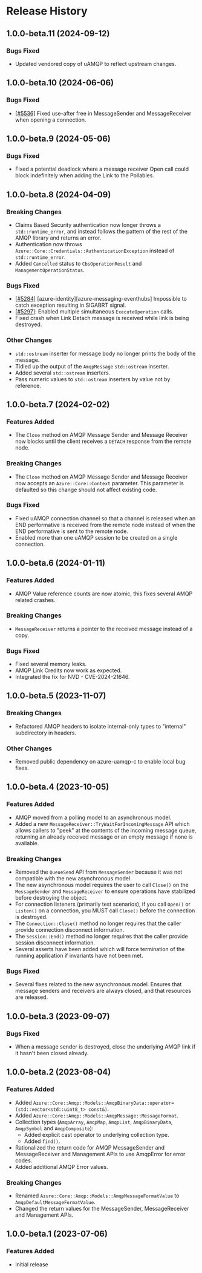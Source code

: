 # Release History

## 1.0.0-beta.11 (2024-09-12)

### Bugs Fixed

- Updated vendored copy of uAMQP to reflect upstream changes.

## 1.0.0-beta.10 (2024-06-06)

### Bugs Fixed

- [[#5536]](https://github.com/Azure/azure-sdk-for-cpp/issues/5536) Fixed use-after free in MessageSender and MessageReceiver when opening a connection.

## 1.0.0-beta.9 (2024-05-06)

### Bugs Fixed

- Fixed a potential deadlock where a message receiver Open call could block indefinitely when adding the Link to the Pollables.

## 1.0.0-beta.8 (2024-04-09)

### Breaking Changes

- Claims Based Security authentication now longer throws a `std::runtime_error`, and instead follows the pattern of the rest of the AMQP library and returns an error.
- Authentication now throws `Azure::Core::Credentials::AuthenticationException` instead of `std::runtime_error`.
- Added `Cancelled` status to `CbsOperationResult` and `ManagementOperationStatus`.

### Bugs Fixed

- [[#5284]](https://github.com/Azure/azure-sdk-for-cpp/issues/5284) [azure-identity][azure-messaging-eventhubs] Impossible to catch exception resulting in SIGABRT signal.
- [[#5297]](https://github.com/Azure/azure-sdk-for-cpp/issues/5297): Enabled multiple simultaneous `ExecuteOperation` calls.
- Fixed crash when Link Detach message is received while link is being destroyed.

### Other Changes

- `std::ostream` inserter for message body no longer prints the body of the message.
- Tidied up the output of the `AmqpMessage` `std::ostream` inserter.
- Added several `std::ostream` inserters.
- Pass numeric values to `std::ostream` inserters by value not by reference.

## 1.0.0-beta.7 (2024-02-02)

### Features Added

- The `Close` method on AMQP Message Sender and Message Receiver now blocks until the client receives a `DETACH` response from the remote node.

### Breaking Changes

- The `Close` method on AMQP Message Sender and Message Receiver now accepts an `Azure::Core::Context` parameter. This parameter is defaulted so this change should not affect existing code.

### Bugs Fixed

- Fixed uAMQP connection channel so that a channel is released when an END performative is received from the remote node instead of when the END performative is sent to the remote node.
- Enabled more than one uAMQP session to be created on a single connection.

## 1.0.0-beta.6 (2024-01-11)

### Features Added

- AMQP Value reference counts are now atomic, this fixes several AMQP related crashes.

### Breaking Changes

- `MessageReceiver` returns a pointer to the received message instead of a copy.

### Bugs Fixed

- Fixed several memory leaks.
- AMQP Link Credits now work as expected.
- Integrated the fix for NVD - CVE-2024-21646.

## 1.0.0-beta.5 (2023-11-07)

### Breaking Changes

- Refactored AMQP headers to isolate internal-only types to "internal" subdirectory in headers.

### Other Changes

- Removed public dependency on azure-uamqp-c to enable local bug fixes.

## 1.0.0-beta.4 (2023-10-05)

### Features Added

- AMQP moved from a polling model to an asynchronous model.
- Added a new `MessageReceiver::TryWaitForIncomingMessage` API which allows callers to "peek" at the contents of 
the incoming message queue, returning an already received message or an empty message if none is available.

### Breaking Changes

- Removed the `QueueSend` API from `MessageSender` because it was not compatible with the new asynchronous model.
- The new asynchronous model requires the user to call `Close()` on the `MessageSender` and `MessageReceiver` 
to ensure operations have stabilized before destroying the object.
- For connection listeners (primarily test scenarios), if you call `Open()` or `Listen()` on a connection, you MUST call `Close()` 
before the connection is destroyed.
- The `Connection::Close()` method no longer requires that the caller provide connection disconnect information.
- The `Session::End()` method no longer requires that the caller provide session disconnect information.
- Several asserts have been added which will force termination of the running application if invariants have not been met.

### Bugs Fixed

- Several fixes related to the new asynchronous model. Ensures that message senders and receivers are always closed, 
and that resources are released.

## 1.0.0-beta.3 (2023-09-07)

### Bugs Fixed

- When a message sender is destroyed, close the underlying AMQP link if it hasn't been closed already.

## 1.0.0-beta.2 (2023-08-04)

### Features Added

- Added `Azure::Core::Amqp::Models::AmqpBinaryData::operator=(std::vector<std::uint8_t> const&)`.
- Added `Azure::Core::Amqp::Models::AmqpMessage::MessageFormat`.
- Collection types (`AmqpArray`, `AmqpMap`, `AmqpList`, `AmqpBinaryData`, `AmqpSymbol` and `AmqpComposite`):
  - Added explicit cast operator to underlying collection type.
  - Added `find()`.
- Rationalized the return code for AMQP MessageSender and MessageReceiver and Management APIs to use AmqpError for error codes.
- Added additional AMQP Error values.

### Breaking Changes

- Renamed `Azure::Core::Amqp::Models::AmqpMessageFormatValue` to `AmqpDefaultMessageFormatValue`.
- Changed the return values for the MessageSender, MessageReceiver and Management APIs.

## 1.0.0-beta.1 (2023-07-06)

### Features Added

- Initial release
